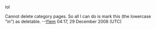 lol

Cannot delete category pages. So all I can do is mark this (the
lowercase "in") as deletable. --[Ylem](User:Ylem "wikilink") 04:17, 29
December 2008 (UTC)
